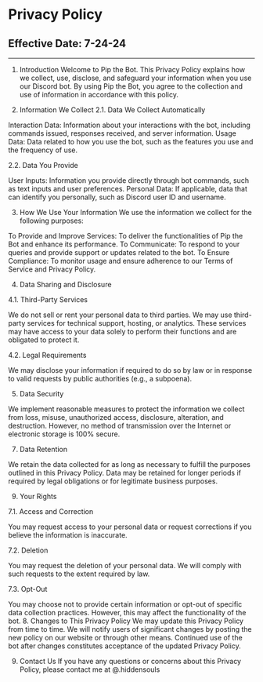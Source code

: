 # Privacy Policy
## Effective Date: 7-24-24

-----
1. Introduction
Welcome to Pip the Bot. This Privacy Policy explains how we collect, use, disclose, and safeguard your information when you use our Discord bot. By using Pip the Bot, you agree to the collection and use of information in accordance with this policy.

2. Information We Collect
2.1. Data We Collect Automatically

Interaction Data: Information about your interactions with the bot, including commands issued, responses received, and server information.
Usage Data: Data related to how you use the bot, such as the features you use and the frequency of use.

2.2. Data You Provide

User Inputs: Information you provide directly through bot commands, such as text inputs and user preferences.
Personal Data: If applicable, data that can identify you personally, such as Discord user ID and username.

3. How We Use Your Information
We use the information we collect for the following purposes:

To Provide and Improve Services: To deliver the functionalities of Pip the Bot and enhance its performance.
To Communicate: To respond to your queries and provide support or updates related to the bot.
To Ensure Compliance: To monitor usage and ensure adherence to our Terms of Service and Privacy Policy.

4. Data Sharing and Disclosure
   
4.1. Third-Party Services

We do not sell or rent your personal data to third parties.
We may use third-party services for technical support, hosting, or analytics. These services may have access to your data solely to perform their functions and are obligated to protect it.

4.2. Legal Requirements

We may disclose your information if required to do so by law or in response to valid requests by public authorities (e.g., a subpoena).

5. Data Security
   
We implement reasonable measures to protect the information we collect from loss, misuse, unauthorized access, disclosure, alteration, and destruction. However, no method of transmission over the Internet or electronic storage is 100% secure.

7. Data Retention
   
We retain the data collected for as long as necessary to fulfill the purposes outlined in this Privacy Policy. Data may be retained for longer periods if required by legal obligations or for legitimate business purposes.

9. Your Rights
    
7.1. Access and Correction

You may request access to your personal data or request corrections if you believe the information is inaccurate.

7.2. Deletion

You may request the deletion of your personal data. We will comply with such requests to the extent required by law.

7.3. Opt-Out

You may choose not to provide certain information or opt-out of specific data collection practices. However, this may affect the functionality of the bot.
8. Changes to This Privacy Policy
We may update this Privacy Policy from time to time. We will notify users of significant changes by posting the new policy on our website or through other means. Continued use of the bot after changes constitutes acceptance of the updated Privacy Policy.

9. Contact Us
If you have any questions or concerns about this Privacy Policy, please contact me at @.hiddensouls

